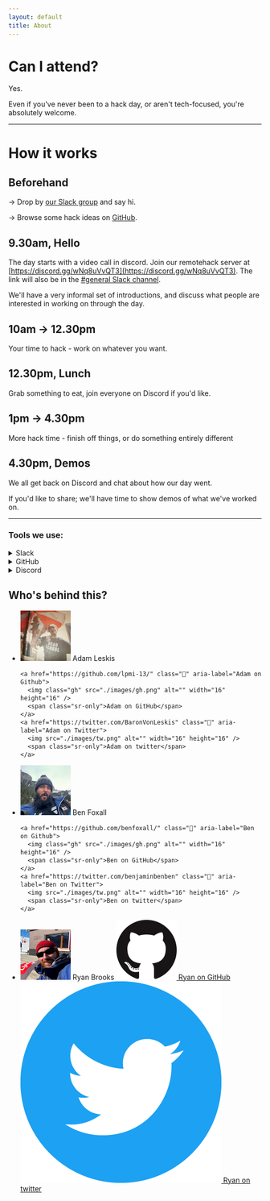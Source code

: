 ```yaml
---
layout: default
title: About
---
```


# Can I attend?

Yes.

Even if you've never been to a hack day, or aren't tech-focused, you're absolutely welcome.

---

# How it works

## Beforehand

→ Drop by [our Slack group](/join) and say hi.

→ Browse some hack ideas on [GitHub](https://github.com/remotehack/remotehack.github.io/issues).

## 9.30am, Hello

The day starts with a video call in discord. Join our remotehack server at [https://discord.gg/wNq8uVvQT3](https://discord.gg/wNq8uVvQT3). The link will also be in the [#general Slack channel](/join).

We'll have a very informal set of introductions, and discuss what people are interested in working on through the day.

## 10am → 12.30pm

Your time to hack - work on whatever you want.

## 12.30pm, Lunch

Grab something to eat, join everyone on Discord if you'd like.

## 1pm → 4.30pm

More hack time - finish off things, or do something entirely different

## 4.30pm, Demos

We all get back on Discord and chat about how our day went.

If you'd like to share; we'll have time to show demos of what we've worked on.

---

### Tools we use:

<details>
<summary>Slack</summary>

<p><a href="https://slack.com">Slack</a> is a chat application.  We use it as a central place for sharing messages/links/info - you can login at any point, there's usually a few people online.</p>

<p>You can use it from your web browser, or they've got <a href="https://slack.com/intl/en-ie/downloads">downloadable apps</a> if you'd prefer.</p>

</details>

<details>
<summary>GitHub</summary>

<p><a href="https://github.com">GitHub</a> is a tool for collaborating on software projects. We use it to discuss hack ideas.</p>

<p>Don't be put off if these sound technical, we're open to all skill levels!</p>

</details>

<details>
<summary>Discord</summary>

<p><a href="https://discord.us/">Discord</a> is a platform for text and video communication.</p>

<p>We use this for a more face-to-face chat with everyone. (Though if you want to keep your webcam off, that's cool too).</p>

</details>

## Who's behind this?

<ul class="🎩">
  <li>
    <img src="images/AdamAndHat-small.jpg" alt="Adam Leskis wearing a hat">
    <span>Adam Leskis</span>

    <a href="https://github.com/lpmi-13/" class="📣" aria-label="Adam on Github">
      <img class="gh" src="./images/gh.png" alt="" width="16" height="16" />
      <span class="sr-only">Adam on GitHub</span>
    </a>
    <a href="https://twitter.com/BaronVonLeskis" class="📣" aria-label="Adam on Twitter">
      <img src="./images/tw.png" alt="" width="16" height="16" />
      <span class="sr-only">Adam on twitter</span>
    </a>

  </li>

  <li>
    <img src="images/BenPlusHat-small.jpg" alt="Ben Foxall wearing a hat">
    <span>Ben Foxall</span>

    <a href="https://github.com/benfoxall/" class="📣" aria-label="Ben on Github">
      <img class="gh" src="./images/gh.png" alt="" width="16" height="16" />
      <span class="sr-only">Ben on GitHub</span>
    </a>
    <a href="https://twitter.com/benjaminbenben" class="📣" aria-label="Ben on Twitter">
      <img src="./images/tw.png" alt="" width="16" height="16" />
      <span class="sr-only">Ben on twitter</span>
    </a>

  </li>

  <li>
    <img src="images/RyanAlsoWithAHat-small.jpg" alt="Ryan Brooks, also wearing a hat">
    <span>Ryan Brooks</span>
    <a href="https://github.com/spikeheap/" class="📣" aria-label="Ryan on Github">
      <img class="gh" src="./images/gh.png" alt="" />
      <span class="sr-only">Ryan on GitHub</span>
    </a>
    <a href="https://twitter.com/spikeheap" class="📣" aria-label="Ryan on Twitter">
      <img src="./images/tw.png" alt="" />
      <span class="sr-only">Ryan on twitter</span>
    </a>
  </li>
</ul>
